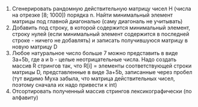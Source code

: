 1. Сгенерировать рандомную действительную матрицу чисел Н (числа на отрезке [8; 1000]) порядка n. Найти минимальный элемент матрицы под главной диагональю (саму диагональ не учитывать)
2. Добавить под строку, в которой содержится минимальный элемент, строку нулей (если минимальный элемент  содержится в последней строке - ничего не добавлять) и записать получившуюся матрицу в новую матрицу D
3. Любое натуральное число больше 7 можно представить в виде 3a+5b, где а и b - целые неотрицательные числа. Надо создать массив R стрингов так, что R[i] = элементы соответствующей строки матрицы D, представленные в виде 3a+5b, записанные через пробел (тут видимо Муха забыла, что матрица действительных чисел, поэтому сначала их надо привести к int)
4.  Отсортировать полученный массив стрингов лексикографически (по алфавиту)
